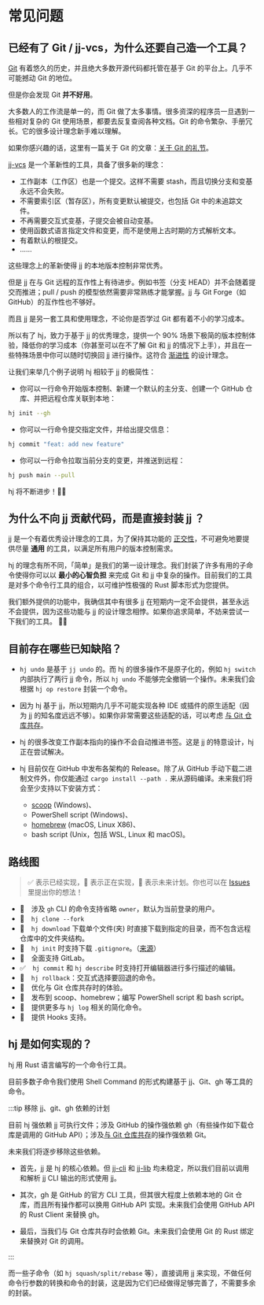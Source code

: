 # 常见问题

## 已经有了 Git / jj-vcs，为什么还要自己造一个工具？

[Git](https://git-scm.com/) 有着悠久的历史，并且绝大多数开源代码都托管在基于 Git 的平台上。几乎不可能撼动 Git 的地位。

但是你会发现 Git **并不好用**。

大多数人的工作流是单一的，而 Git 做了太多事情。很多资深的程序员一旦遇到一些相对复杂的 Git 使用场景，都要去反复查阅各种文档。Git 的命令繁杂、手册冗长。它的很多设计理念新手难以理解。

如果你感兴趣的话，这里有一篇关于 Git 的文章：[关于 Git 的礼节](https://www.yinwang.org/blog-cn/2015/03/11/git-etiquette)。

[jj-vcs](https://github.com/jj-vcs/jj) 是一个革新性的工具，具备了很多新的理念：

- 工作副本（工作区）也是一个提交。这样不需要 stash，而且切换分支和变基永远不会失败。
- 不需要索引区（暂存区），所有变更默认被提交，也包括 Git 中的未追踪文件。
- 不再需要交互式变基，子提交会被自动变基。
- 使用函数式语言指定文件和变更，而不是使用上古时期的方式解析文本。
- 有着默认的根提交。
- ……

这些理念上的革新使得 jj 的本地版本控制非常优秀。

但是 jj 在与 Git 远程的互作性上有待进步。例如书签（分支 HEAD）并不会随着提交而推进；pull / push 的模型依然需要非常熟练才能掌握。jj 与 Git Forge（如 GitHub）的互作性也不够好。

而且 jj 是另一套工具和使用理念，不论你是否学过 Git 都有着不小的学习成本。

所以有了 hj，致力于基于 jj 的优秀理念，提供一个 90% 场景下极简的版本控制体验，降低你的学习成本（你甚至可以在不了解 Git 和 jj 的情况下上手），并且在一些特殊场景中你可以随时切换回 jj 进行操作。这符合 [渐进性](https://talks.antfu.me/2024/vue-amsterdam/) 的设计理念。

让我们来举几个例子说明 hj 相较于 jj 的极简性：

- 你可以一行命令开始版本控制、新建一个默认的主分支、创建一个 GitHub 仓库、并把远程仓库关联到本地：

```sh
hj init --gh
```

- 你可以一行命令提交指定文件，并给出提交信息：

```sh
hj commit "feat: add new feature"
```

- 你可以一行命令拉取当前分支的变更，并推送到远程：

```sh
hj push main --pull
```

hj 将不断进步！💪🏻

## 为什么不向 jj 贡献代码，而是直接封装 jj ？

jj 是一个有着优秀设计理念的工具，为了保持其功能的 [正交性](https://en.wikipedia.org/wiki/Orthogonality#Computer_science)，不可避免地要提供尽量 **通用** 的工具，以满足所有用户的版本控制需求。

hj 的理念有所不同，「简单」是我们的第一设计理念。我们封装了许多有用的子命令使得你可以以 **最小的心智负担** 来完成 Git 和 jj 中复杂的操作。目前我们的工具是对多个命令行工具的组合，以可维护性极强的 Rust 脚本形式为您提供。

我们额外提供的功能中，我确信其中有很多 jj 在短期内一定不会提供，甚至永远不会提供，因为这些功能与 jj 的设计理念相悖。如果你追求简单，不妨来尝试一下我们的工具。 💪🏻

## 目前存在哪些已知缺陷？

- `hj undo` 是基于 `jj undo` 的。而 hj 的很多操作不是原子化的，例如 `hj switch` 内部执行了两行 jj 命令，所以 `hj undo` 不能够完全撤销一个操作。未来我们会根据 `hj op restore` 封装一个命令。

- 因为 hj 基于 jj，所以短期内几乎不可能实现各种 IDE 或插件的原生适配（因为 jj 的知名度远远不够）。如果你非常需要这些适配的话，可以考虑 [与 Git 仓库共存](/cn/init.html#与-git-仓库共存)。

- hj 的很多改变工作副本指向的操作不会自动推进书签。这是 jj 的特意设计，hj 正在尝试解决。

- hj 目前仅在 GitHub 中发布各架构的 Release。除了从 GitHub 手动下载二进制文件外，你仅能通过 `cargo install --path .` 来从源码编译。未来我们将会至少支持以下安装方式： 
  - [scoop](https://scoop.sh/) (Windows)、
  - PowerShell script (Windows)、
  - [homebrew](https://brew.sh/) (macOS, Linux X86)、
  - bash script (Unix，包括 WSL, Linux 和 macOS)。

## 路线图

> ✅ 表示已经实现，🚧 表示正在实现，🤔 表示未来计划。你也可以在 [Issues](https://github.com/gaojunran/hj/issues) 里提出你的想法！

- 🤔　涉及 `gh` CLI 的命令支持省略 `owner`，默认为当前登录的用户。
- 🤔　`hj clone --fork`
- 🤔　`hj download` 下载单个文件(夹) 时直接下载到指定的目录，而不包含远程仓库中的文件夹结构。
- 🤔　`hj init` 时支持下载 `.gitignore`。（[来源](https://github.com/github/gitignore)）
- 🤔　全面支持 GitLab。
- ✅　`hj commit` 和 `hj describe` 时支持打开编辑器进行多行描述的编辑。
- 🤔　`hj rollback`：交互式选择要回退的命令。
- 🤔　优化与 Git 仓库共存时的体验。
- 🤔　发布到 scoop、homebrew；编写 PowerShell script 和 bash script。
- 🤔　提供更多与 `hj log` 相关的简化命令。
- 🚧　提供 Hooks 支持。

## hj 是如何实现的？

hj 用 Rust 语言编写的一个命令行工具。

目前多数子命令我们使用 Shell Command 的形式构建基于 jj、Git、gh 等工具的命令。

:::tip 移除 jj、git、gh 依赖的计划

目前 hj 强依赖 jj 可执行文件；涉及 GitHub 的操作强依赖 gh（有些操作如下载仓库是调用的 GitHub API）；涉及[与 Git 仓库共存](/cn/init.html#与-git-仓库共存)的操作强依赖 Git。

未来我们将逐步移除这些依赖。

- 首先，jj 是 hj 的核心依赖。但 [jj-cli](https://crates.io/crates/jj-cli) 和 [jj-lib](https://crates.io/crates/jj-lib) 均未稳定，所以我们目前以调用和解析 jj CLI 输出的形式使用 jj。

- 其次，gh 是 GitHub 的官方 CLI 工具，但其很大程度上依赖本地的 Git 仓库，而且所有操作都可以换用 GitHub API 实现。未来我们会使用 GitHub API 的 Rust Client 来替换 gh。

- 最后，当我们与 Git 仓库共存时会依赖 Git。未来我们会使用 Git 的 Rust 绑定来替换对 Git 的调用。

:::

而一些子命令（如 `hj squash/split/rebase` 等），直接调用 jj 来实现，不做任何命令行参数的转换和命令的封装，这是因为它们已经做得足够完善了，不需要多余的封装。
